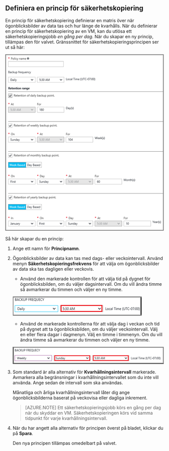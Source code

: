 ## Definiera en princip för säkerhetskopiering

En princip för säkerhetskopiering definierar en matris över när ögonblicksbilder av data tas och hur länge de kvarhålls. När du definierar en princip för säkerhetskopiering av en VM, kan du utlösa ett säkerhetskopieringsjobb *en gång per dag*. När du skapar en ny princip, tillämpas den för valvet. Gränssnittet för säkerhetskopieringsprincipen ser ut så här:

![Princip för säkerhetskopiering](./media/backup-create-policy-for-vms/backup-policy.png)

Så här skapar du en princip:

1. Ange ett namn för **Principnamn**.

2. Ögonblicksbilder av data kan tas med dags- eller veckointervall. Använd menyn **Säkerhetskopieringsfrekvens** för att välja om ögonblicksbilder av data ska tas dagligen eller veckovis.

    - Använd den markerade kontrollen för att välja tid på dygnet för ögonblicksbilden, om du väljer dagsintervall. Om du vill ändra timme så avmarkerar du timmen och väljer en ny timme.

    ![Princip för daglig säkerhetskopiering](./media/backup-create-policy-for-vms/backup-policy-daily.png) <br/>

    - Använd de markerade kontrollerna för att välja dag i veckan och tid på dygnet att ta ögonblicksbilden, om du väljer veckointervall. Välj en eller flera dagar i dagmenyn. Välj en timme i timmenyn. Om du vill ändra timme så avmarkerar du timmen och väljer en ny timme.

    ![Princip för veckovis säkerhetskopiering](./media/backup-create-policy-for-vms/backup-policy-weekly.png)

3. Som standard är alla alternativ för **Kvarhållningsintervall** markerade. Avmarkera alla begränsningar i kvarhållningsintervallet som du inte vill använda. Ange sedan de intervall som ska användas.

    Månatliga och årliga kvarhållningsintervall låter dig ange ögonblicksbilderna baserat på veckovisa eller dagliga inkrement.

    >[AZURE.NOTE] Ett säkerhetskopieringsjobb körs en gång per dag när du skyddar en VM. Säkerhetskopieringen körs vid samma tidpunkt för varje kvarhållningsintervall.

4. När du har angett alla alternativ för principen överst på bladet, klickar du på **Spara**.

    Den nya principen tillämpas omedelbart på valvet.


<!--HONumber=Sep16_HO3-->



